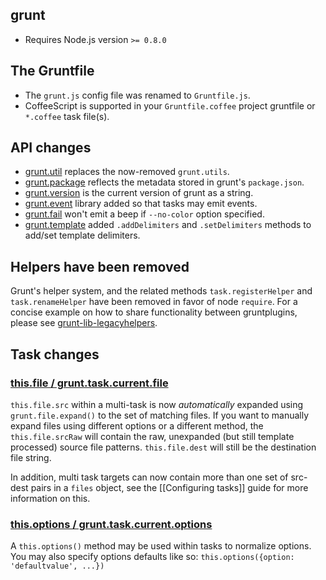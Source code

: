 ## grunt
* Requires Node.js version `>= 0.8.0`

## The Gruntfile
* The `grunt.js` config file was renamed to `Gruntfile.js`.
* CoffeeScript is supported in your `Gruntfile.coffee` project gruntfile or `*.coffee` task file(s).

## API changes
* [grunt.util](grunt.util) replaces the now-removed `grunt.utils`.
* [grunt.package](grunt#wiki-grunt-package) reflects the metadata stored in grunt's `package.json`.
* [grunt.version](grunt#wiki-grunt-version) is the current version of grunt as a string.
* [grunt.event](grunt.event) library added so that tasks may emit events.
* [grunt.fail](grunt.fail) won't emit a beep if `--no-color` option specified.
* [grunt.template](grunt.template) added `.addDelimiters` and `.setDelimiters` methods to add/set template delimiters.

## Helpers have been removed
Grunt's helper system, and the related methods `task.registerHelper` and `task.renameHelper` have been removed in favor of node `require`. For a concise example on how to share functionality between gruntplugins, please see [grunt-lib-legacyhelpers](https://github.com/gruntjs/grunt-lib-legacyhelpers).

## Task changes

### [this.file / grunt.task.current.file](grunt.task#wiki-this-file)
`this.file.src` within a multi-task is now _automatically_ expanded using `grunt.file.expand()` to the set of matching files. If you want to manually expand files using different options or a different method, the `this.file.srcRaw` will contain the raw, unexpanded (but still template processed) source file patterns. `this.file.dest` will still be the destination file string.

In addition, multi task targets can now contain more than one set of src-dest pairs in a `files` object, see the [[Configuring tasks]] guide for more information on this.

### [this.options / grunt.task.current.options](grunt.task#wiki-this-options)
A `this.options()` method may be used within tasks to normalize options. You may also specify options defaults like so: `this.options({option: 'defaultvalue', ...})`
